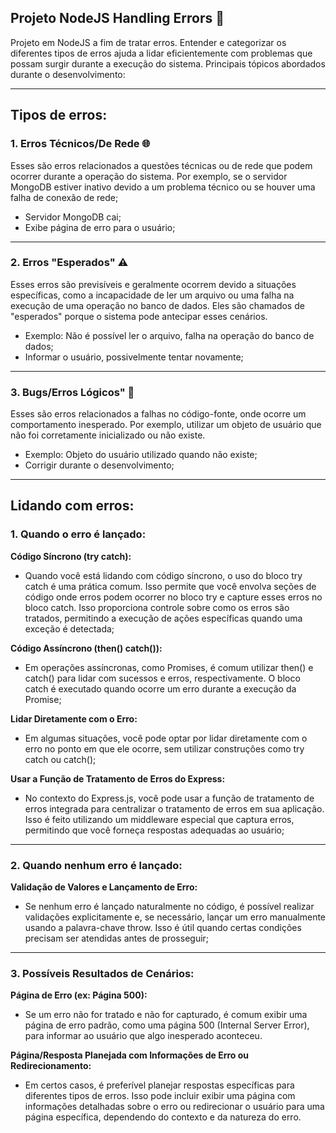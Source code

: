 ## Projeto NodeJS Handling Errors 🚧
Projeto em NodeJS a fim de tratar erros. Entender e categorizar os diferentes tipos de erros ajuda a lidar eficientemente com problemas que possam surgir durante a execução do sistema. Principais tópicos abordados durante o desenvolvimento:

---

## Tipos de erros:

### 1. Erros Técnicos/De Rede 🌐
Esses são erros relacionados a questões técnicas ou de rede que podem ocorrer durante a operação do sistema. Por exemplo, se o servidor MongoDB estiver inativo devido a um problema técnico ou se houver uma falha de conexão de rede; 
- Servidor MongoDB cai;
- Exibe página de erro para o usuário;

---

### 2. Erros "Esperados" ⚠️
Esses erros são previsíveis e geralmente ocorrem devido a situações específicas, como a incapacidade de ler um arquivo ou uma falha na execução de uma operação no banco de dados. Eles são chamados de "esperados" porque o sistema pode antecipar esses cenários.
- Exemplo: Não é possível ler o arquivo, falha na operação do banco de dados;
- Informar o usuário, possivelmente tentar novamente;

---

### 3. Bugs/Erros Lógicos" 🐞
Esses são erros relacionados a falhas no código-fonte, onde ocorre um comportamento inesperado. Por exemplo, utilizar um objeto de usuário que não foi corretamente inicializado ou não existe.
- Exemplo: Objeto do usuário utilizado quando não existe;
- Corrigir durante o desenvolvimento;

---

## Lidando com erros:

### 1. Quando o erro é lançado:
**Código Síncrono (try catch):**
- Quando você está lidando com código síncrono, o uso do bloco try catch é uma prática comum. Isso permite que você envolva seções de código onde erros podem ocorrer no bloco try e capture esses erros no bloco catch. Isso proporciona controle sobre como os erros são tratados, permitindo a execução de ações específicas quando uma exceção é detectada;

**Código Assíncrono (then() catch()):**
- Em operações assíncronas, como Promises, é comum utilizar then() e catch() para lidar com sucessos e erros, respectivamente. O bloco catch é executado quando ocorre um erro durante a execução da Promise;

**Lidar Diretamente com o Erro:**
- Em algumas situações, você pode optar por lidar diretamente com o erro no ponto em que ele ocorre, sem utilizar construções como try catch ou catch();

**Usar a Função de Tratamento de Erros do Express:**
- No contexto do Express.js, você pode usar a função de tratamento de erros integrada para centralizar o tratamento de erros em sua aplicação. Isso é feito utilizando um middleware especial que captura erros, permitindo que você forneça respostas adequadas ao usuário;

---

### 2. Quando nenhum erro é lançado:
**Validação de Valores e Lançamento de Erro:**
- Se nenhum erro é lançado naturalmente no código, é possível realizar validações explicitamente e, se necessário, lançar um erro manualmente usando a palavra-chave throw. Isso é útil quando certas condições precisam ser atendidas antes de prosseguir;

---

### 3. Possíveis Resultados de Cenários:
**Página de Erro (ex: Página 500):** 
- Se um erro não for tratado e não for capturado, é comum exibir uma página de erro padrão, como uma página 500 (Internal Server Error), para informar ao usuário que algo inesperado aconteceu.

**Página/Resposta Planejada com Informações de Erro ou Redirecionamento:**
- Em certos casos, é preferível planejar respostas específicas para diferentes tipos de erros. Isso pode incluir exibir uma página com informações detalhadas sobre o erro ou redirecionar o usuário para uma página específica, dependendo do contexto e da natureza do erro.